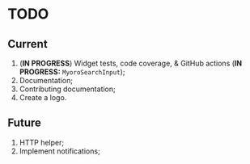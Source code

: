# TODO

## Current

1. (**IN PROGRESS**) Widget tests, code coverage, & GitHub actions (**IN PROGRESS:** `MyoroSearchInput`);
1. Documentation;
1. Contributing documentation;
1. Create a logo.

## Future

1. HTTP helper;
1. Implement notifications;
